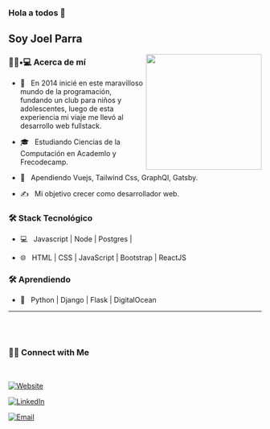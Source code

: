 ### Hola a todos 👋<h2>Soy Joel Parra</h2>

<img align='right' src="https://media.giphy.com/media/M9gbBd9nbDrOTu1Mqx/giphy.gif" width="230">

<h3> 👨🏻•💻 Acerca de mí </h3>



- 🤔 &nbsp; En 2014 inicié en este maravilloso mundo de la programación, fundando un club para niños y adolescentes, luego de esta experiencia mi viaje me llevó al desarrollo web fullstack.

- 🎓 &nbsp; Estudiando Ciencias de la Computación en Academlo y Frecodecamp.

- 🌱 &nbsp; Apendiendo  Vuejs, Tailwind Css, GraphQl, Gatsby.

- ✍️ &nbsp; Mi objetivo crecer como desarrollador web.



<h3>🛠 Stack Tecnológico </h3>

- 💻 &nbsp; Javascript | Node | Postgres | 

- 🌐 &nbsp; HTML | CSS | JavaScript | Bootstrap | ReactJS 

<h3>🛠 Aprendiendo</h3>

- 🔧 &nbsp; Python | Django | Flask | DigitalOcean

<hr>

<br/><br/>

<h3> 🤝🏻 Connect with Me </h3>

<br>



<p align="center">

<a href="https://portafoliodevjph.netlify.app/"><img alt="Website" src=""></a>

<a href="https://www.linkedin.com/in/joel-parra-hern%C3%A1ndez-4b1ba315/"><img alt="LinkedIn" src=""></a>

<a href="joeldevjobs"><img alt="Email" src=""></a>

</p>



<!---
joelramonph/joelramonph is a ✨ special ✨ repository because its `README.md` (this file) appears on your GitHub profile.
You can click the Preview link to take a look at your changes.
--->
